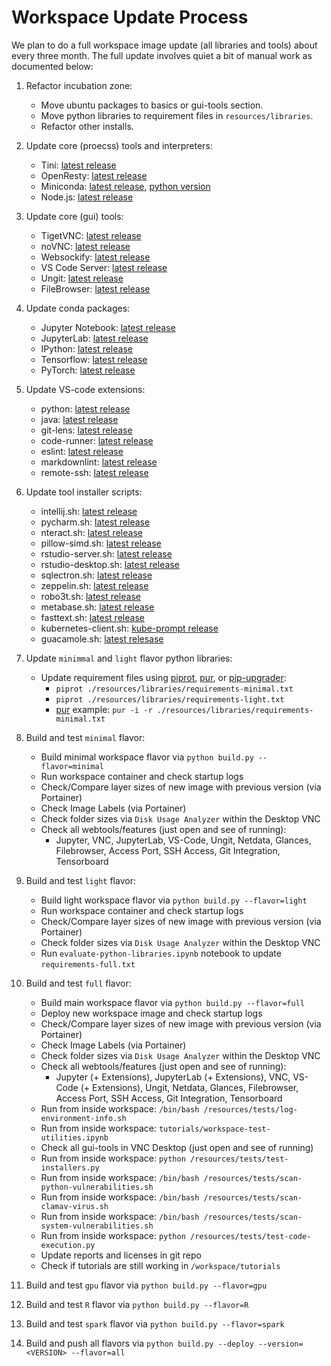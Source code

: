 # Workspace Update Process

We plan to do a full workspace image update (all libraries and tools) about every three month. The full update involves quiet a bit of manual work as documented below:

1. Refactor incubation zone:
   - Move ubuntu packages to basics or gui-tools section.
   - Move python libraries to requirement files in `resources/libraries`.
   - Refactor other installs.

2. Update core (proecss) tools and interpreters:
   - Tini: [latest release](https://github.com/krallin/tini/releases/latest)
   - OpenResty: [latest release](https://openresty.org/en/download.html)
   - Miniconda: [latest release](https://repo.continuum.io/miniconda/), [python version](https://anaconda.org/conda-forge/python)
   - Node.js: [latest release](https://nodejs.org/en/download/current/)

3. Update core (gui) tools:
   - TigetVNC: [latest release](https://dl.bintray.com/tigervnc/stable/)
   - noVNC: [latest release](https://github.com/novnc/noVNC/releases/latest)
   - Websockify: [latest release](https://github.com/novnc/websockify/releases/latest)
   - VS Code Server: [latest release](https://github.com/cdr/code-server/releases/latest)
   - Ungit: [latest release](https://www.npmjs.com/package/ungit)
   - FileBrowser: [latest release](https://github.com/filebrowser/filebrowser/releases/latest)

4. Update conda packages:
   - Jupyter Notebook: [latest release](https://anaconda.org/search?q=notebook&sort=ndownloads&sort_order=1&reverse=true)
   - JupyterLab: [latest release](https://anaconda.org/search?q=jupyterlab&sort=ndownloads&sort_order=1&reverse=true)
   - IPython: [latest release](https://anaconda.org/search?q=ipython&sort=ndownloads&sort_order=1&reverse=true)
   - Tensorflow: [latest release](https://anaconda.org/search?q=tensorflow&sort=ndownloads&sort_order=1&reverse=true)
   - PyTorch: [latest release](https://anaconda.org/search?q=pytorch&sort=ndownloads&sort_order=1&reverse=true)

5. Update VS-code extensions:
   - python: [latest release](https://github.com/microsoft/vscode-python/releases/latest)
   - java: [latest release](https://github.com/redhat-developer/vscode-java/releases)
   - git-lens: [latest release](https://github.com/eamodio/vscode-gitlens/releases/latest)
   - code-runner: [latest release](https://github.com/formulahendry/vscode-code-runner/releases/latest)
   - eslint: [latest release](https://marketplace.visualstudio.com/items?itemName=dbaeumer.vscode-eslint)
   - markdownlint: [latest release](https://marketplace.visualstudio.com/items?itemName=DavidAnson.vscode-markdownlint)
   - remote-ssh: [latest release](https://marketplace.visualstudio.com/items?itemName=ms-vscode-remote.remote-ssh)

6. Update tool installer scripts:
   - intellij.sh: [latest release](https://www.jetbrains.com/idea/download/other.html)
   - pycharm.sh: [latest release](https://www.jetbrains.com/pycharm/download/other.html)
   - nteract.sh: [latest release](https://github.com/nteract/nteract/releases/latest)
   - pillow-simd.sh: [latest release](https://pypi.org/project/Pillow-SIMD/#history)
   - rstudio-server.sh: [latest release](https://www.rstudio.com/products/rstudio/download-server/)
   - rstudio-desktop.sh: [latest release](https://www.rstudio.com/products/rstudio/download/#download)
   - sqlectron.sh: [latest release](https://github.com/sqlectron/sqlectron-gui/releases/latest)
   - zeppelin.sh: [latest release](http://zeppelin.apache.org/download.html)
   - robo3t.sh: [latest release](https://github.com/Studio3T/robomongo/releases/latest)
   - metabase.sh: [latest release](https://github.com/metabase/metabase/releases/latest)
   - fasttext.sh: [latest release](https://github.com/facebookresearch/fastText/releases/latest)
   - kubernetes-client.sh: [kube-prompt release](https://github.com/c-bata/kube-prompt/releases/latest)
   - guacamole.sh: [latest relesase](https://guacamole.apache.org/releases/)

7. Update `minimmal` and `light` flavor python libraries:
   - Update requirement files using [piprot](https://github.com/sesh/piprot), [pur](https://github.com/alanhamlett/pip-update-requirements), or [pip-upgrader](https://github.com/simion/pip-upgrader):
     - `piprot ./resources/libraries/requirements-minimal.txt`
     - `piprot ./resources/libraries/requirements-light.txt`
     - [pur](https://github.com/alanhamlett/pip-update-requirements) example: `pur -i -r ./resources/libraries/requirements-minimal.txt`

8. Build and test `minimal` flavor:
   - Build minimal workspace flavor via `python build.py --flavor=minimal`
   - Run workspace container and check startup logs
   - Check/Compare layer sizes of new image with previous version (via Portainer)
   - Check Image Labels (via Portainer)
   - Check folder sizes via `Disk Usage Analyzer` within the Desktop VNC
   - Check all webtools/features (just open and see of running):
     - Jupyter, VNC, JupyterLab, VS-Code, Ungit, Netdata, Glances, Filebrowser, Access Port, SSH Access, Git Integration, Tensorboard

9. Build and test `light` flavor:
    - Build light workspace flavor via `python build.py --flavor=light`
    - Run workspace container and check startup logs
    - Check/Compare layer sizes of new image with previous version (via Portainer)
    - Check folder sizes via `Disk Usage Analyzer` within the Desktop VNC
    - Run `evaluate-python-libraries.ipynb` notebook to update `requirements-full.txt`

10. Build and test `full` flavor:
    - Build main workspace flavor via `python build.py --flavor=full`
    - Deploy new workspace image and check startup logs
    - Check/Compare layer sizes of new image with previous version (via Portainer)
    - Check Image Labels (via Portainer)
    - Check folder sizes via `Disk Usage Analyzer` within the Desktop VNC
    - Check all webtools/features (just open and see of running):
        - Jupyter (+ Extensions), JupyterLab (+ Extensions), VNC, VS-Code (+ Extensions), Ungit, Netdata, Glances, Filebrowser, Access Port, SSH Access, Git Integration, Tensorboard
    - Run from inside workspace: `/bin/bash /resources/tests/log-environment-info.sh`
    - Run from inside workspace: `tutorials/workspace-test-utilities.ipynb`
    - Check all gui-tools in VNC Desktop (just open and see of running)
    - Run from inside workspace: `python /resources/tests/test-installers.py`
    - Run from inside workspace: `/bin/bash /resources/tests/scan-python-vulnerabilities.sh`
    - Run from inside workspace: `/bin/bash /resources/tests/scan-clamav-virus.sh`
    - Run from inside workspace: `/bin/bash /resources/tests/scan-system-vulnerabilities.sh`
    - Run from inside workspace: `python /resources/tests/test-code-execution.py`
    - Update reports and licenses in git repo
    - Check if tutorials are still working in `/workspace/tutorials`

11. Build and test `gpu` flavor via `python build.py --flavor=gpu`
12. Build and test `R` flavor via `python build.py --flavor=R`
13. Build and test `spark` flavor via `python build.py --flavor=spark`
14. Build and push all flavors via `python build.py --deploy --version=<VERSION> --flavor=all`